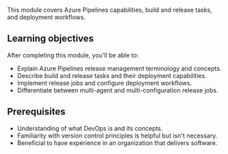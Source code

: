 This module covers Azure Pipelines capabilities, build and release tasks, and deployment workflows.

## Learning objectives

After completing this module, you'll be able to:

- Explain Azure Pipelines release management terminology and concepts.
- Describe build and release tasks and their deployment capabilities.
- Implement release jobs and configure deployment workflows.
- Differentiate between multi-agent and multi-configuration release jobs.

## Prerequisites

- Understanding of what DevOps is and its concepts.
- Familiarity with version control principles is helpful but isn't necessary.
- Beneficial to have experience in an organization that delivers software.
